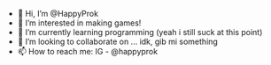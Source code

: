 - 👋 Hi, I’m @HappyProk
- 👀 I’m interested in making games!
- 🌱 I’m currently learning programming (yeah i still suck at this point)
- 💞️ I’m looking to collaborate on ... idk, gib mi something
- 📫 How to reach me: IG - @happyprok
